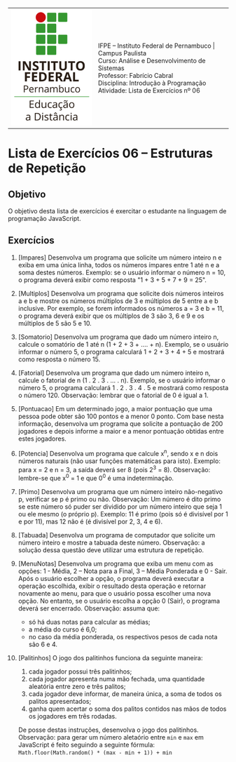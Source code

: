 
<table>
  <thead>
  </thead>
  <tbody>
    <tr>
      <td>
        <img src="logotipo-ead-mini.png">
      </td>
      <td>
IFPE – Instituto Federal de Pernambuco | Campus Paulista<br/>
Curso: Análise e Desenvolvimento de Sistemas<br/>
Professor: Fabrício Cabral <fabricio.cabral@ead.ifpe.edu.br><br/>
Disciplina: Introdução à Programação<br/>
Atividade: Lista de Exercícios nº 06
      </td>
    </tr>
  </tbody>
</table>

# Lista de Exercícios 06 – Estruturas de Repetição

## Objetivo

O objetivo desta lista de exercícios é exercitar o estudante na linguagem de programação JavaScript.

## Exercícios

1. [Impares] Desenvolva um programa que solicite um número inteiro n e exiba em uma única linha, todos os números ímpares entre 1 até n e a soma destes números. Exemplo: se o usuário informar o número n = 10, o programa deverá exibir como resposta "1 + 3 + 5 + 7 + 9 = 25".

2. [Multiplos] Desenvolva um programa que solicite dois números inteiros a e b e mostre os números múltiplos de 3 e múltiplos de 5 entre a e b inclusive. Por exemplo, se forem informados os números a = 3 e b = 11, o programa deverá exibir que os múltiplos de 3 são 3, 6 e 9 e os múltiplos de 5 são 5 e 10.

3. [Somatorio] Desenvolva um programa que dado um número inteiro n, calcule o somatório de 1 até n (1 + 2 + 3 + .... + n). Exemplo, se o usuário informar o número 5, o programa calculará 1 + 2 + 3 + 4 + 5 e mostrará como resposta o número 15.

4. [Fatorial] Desenvolva um programa que dado um número inteiro n, calcule o fatorial de n (1 . 2 . 3 . ... . n). Exemplo, se o usuário informar o número 5, o programa calculará 1 . 2 . 3 . 4 . 5 e mostrará como resposta o número 120. Observação: lembrar que o fatorial de 0 é igual a 1.

5. [Pontuacao] Em um determinado jogo, a maior pontuação que uma pessoa pode obter são 100 pontos e a menor 0 ponto. Com base nesta informação, desenvolva um programa que solicite a pontuação de 200 jogadores e depois informe a maior e a menor pontuação obtidas entre estes jogadores.

6. [Potencia] Desenvolva um programa que calcule x<sup>n</sup>, sendo x e n dois números naturais (não usar funções matemáticas para isto). Exemplo: para x = 2 e n = 3, a saída deverá ser 8 (pois 2<sup>3</sup> = 8). Observação: lembre-se que x<sup>0</sup> = 1 e que 0<sup>0</sup> é uma indeterminação.

7. [Primo] Desenvolva um programa que um número inteiro não-negativo p, verificar se p é primo ou não. Observação: Um número é dito primo se este número só puder ser dividido por um número inteiro que seja 1 ou ele mesmo (o próprio p). Exemplo: 11 é primo (pois só é divisível por 1 e por 11), mas 12 não é (é divisível por 2, 3, 4 e 6).

8.  [Tabuada] Desenvolva um programa de computador que solicite um número inteiro e mostre a tabuada deste número. Observação: a solução dessa questão deve utilizar uma estrutura de repetição.

9.  [MenuNotas] Desenvolva um programa que exiba um menu com as opções: 1 - Média, 2 – Nota para a Final, 3 – Média Ponderada e 0 - Sair. Após o usuário escolher a opção, o programa deverá executar a operação escolhida, exibir o resultado desta operação e retornar novamente ao menu, para que o usuário possa escolher uma nova opção. No entanto, se o usuário escolha a opção 0 (Sair), o programa deverá ser encerrado. Observação: assuma que:
    - só há duas notas para calcular as médias;
    - a média do curso é 6,0;
    - no caso da média ponderada, os respectivos pesos de cada nota são 6 e 4.

10. [Palitinhos] O jogo dos palitinhos funciona da seguinte maneira:
    1.  cada jogador possui três palitinhos;
    2.  cada jogador apresenta numa mão fechada, uma quantidade aleatória entre zero e três palitos;
    3.  cada jogador deve informar, de maneira única, a soma de todos os palitos apresentados;
    4.  ganha quem acertar o soma dos palitos contidos nas mãos de todos os jogadores em três rodadas.

    De posse destas instruções, desenvolva o jogo dos palitinhos. Observação: para gerar um número aletaório entre `min` e `max` em JavaScript é feito seguindo a seguinte fórmula: `Math.floor(Math.random() * (max - min + 1)) + min`
